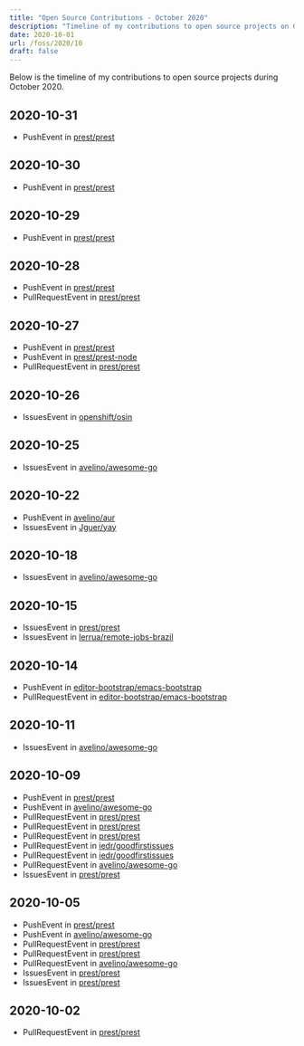 ```yaml
---
title: "Open Source Contributions - October 2020"
description: "Timeline of my contributions to open source projects on GitHub during October 2020."
date: 2020-10-01
url: /foss/2020/10
draft: false
---
```


Below is the timeline of my contributions to open source projects during October 2020.

## 2020-10-31

- PushEvent in [prest/prest](https://github.com/prest/prest)

## 2020-10-30

- PushEvent in [prest/prest](https://github.com/prest/prest)

## 2020-10-29

- PushEvent in [prest/prest](https://github.com/prest/prest)

## 2020-10-28

- PushEvent in [prest/prest](https://github.com/prest/prest)
- PullRequestEvent in [prest/prest](https://github.com/prest/prest)

## 2020-10-27

- PushEvent in [prest/prest](https://github.com/prest/prest)
- PushEvent in [prest/prest-node](https://github.com/prest/prest-node)
- PullRequestEvent in [prest/prest](https://github.com/prest/prest)

## 2020-10-26

- IssuesEvent in [openshift/osin](https://github.com/openshift/osin)

## 2020-10-25

- IssuesEvent in [avelino/awesome-go](https://github.com/avelino/awesome-go)

## 2020-10-22

- PushEvent in [avelino/aur](https://github.com/avelino/aur)
- IssuesEvent in [Jguer/yay](https://github.com/Jguer/yay)

## 2020-10-18

- IssuesEvent in [avelino/awesome-go](https://github.com/avelino/awesome-go)

## 2020-10-15

- IssuesEvent in [prest/prest](https://github.com/prest/prest)
- IssuesEvent in [lerrua/remote-jobs-brazil](https://github.com/lerrua/remote-jobs-brazil)

## 2020-10-14

- PushEvent in [editor-bootstrap/emacs-bootstrap](https://github.com/editor-bootstrap/emacs-bootstrap)
- PullRequestEvent in [editor-bootstrap/emacs-bootstrap](https://github.com/editor-bootstrap/emacs-bootstrap)

## 2020-10-11

- IssuesEvent in [avelino/awesome-go](https://github.com/avelino/awesome-go)

## 2020-10-09

- PushEvent in [prest/prest](https://github.com/prest/prest)
- PushEvent in [avelino/awesome-go](https://github.com/avelino/awesome-go)
- PullRequestEvent in [prest/prest](https://github.com/prest/prest)
- PullRequestEvent in [prest/prest](https://github.com/prest/prest)
- PullRequestEvent in [prest/prest](https://github.com/prest/prest)
- PullRequestEvent in [iedr/goodfirstissues](https://github.com/iedr/goodfirstissues)
- PullRequestEvent in [iedr/goodfirstissues](https://github.com/iedr/goodfirstissues)
- PullRequestEvent in [avelino/awesome-go](https://github.com/avelino/awesome-go)
- IssuesEvent in [prest/prest](https://github.com/prest/prest)

## 2020-10-05

- PushEvent in [prest/prest](https://github.com/prest/prest)
- PushEvent in [avelino/awesome-go](https://github.com/avelino/awesome-go)
- PullRequestEvent in [prest/prest](https://github.com/prest/prest)
- PullRequestEvent in [prest/prest](https://github.com/prest/prest)
- PullRequestEvent in [avelino/awesome-go](https://github.com/avelino/awesome-go)
- IssuesEvent in [prest/prest](https://github.com/prest/prest)
- IssuesEvent in [prest/prest](https://github.com/prest/prest)

## 2020-10-02

- PullRequestEvent in [prest/prest](https://github.com/prest/prest)

